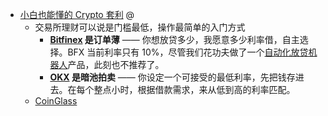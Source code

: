 - [小白也能懂的 Crypto 套利](https://taresky.com/crypto-arbitrage) @
	- 交易所理财可以说是门槛最低，操作最简单的入门方式
		- **[Bitfinex](https://www.bitfinex.com/sign-up?refcode=Bj5Ps6Rd6) 是订单薄** —— 你想放贷多少，我愿意多少利率借，自主选择。BFX 当前利率只有 10%，尽管我们花功夫做了一个[自动化放贷机器人](https://lending.cat/)产品，此刻也不推荐了。
		- **[OKX](https://www.ouxyi.supply/join/TAOLIX) 是暗池拍卖** —— 你设定一个可接受的最低利率，先把钱存进去。在每个整点小时，根据借款需求，来从低到高的利率匹配。
	- [CoinGlass](https://www.coinglass.com/zh/FundingRate)